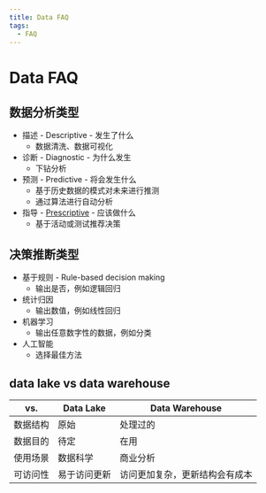 ```yaml
---
title: Data FAQ
tags:
  - FAQ
---
```


# Data FAQ

## 数据分析类型

- 描述 - Descriptive - 发生了什么
  - 数据清洗、数据可视化
- 诊断 - Diagnostic - 为什么发生
  - 下钻分析
- 预测 - Predictive - 将会发生什么
  - 基于历史数据的模式对未来进行推测
  - 通过算法进行自动分析
- 指导 - [Prescriptive](https://en.wikipedia.org/wiki/Prescriptive_analytics) - 应该做什么
  - 基于活动或测试推荐决策

## 决策推断类型

- 基于规则 - Rule-based decision making
  - 输出是否，例如逻辑回归
- 统计归因
  - 输出数值，例如线性回归
- 机器学习
  - 输出任意数字性的数据，例如分类
- 人工智能
  - 选择最佳方法

## data lake vs data warehouse

| vs.      | Data Lake    | Data Warehouse                 |
| -------- | ------------ | ------------------------------ |
| 数据结构 | 原始         | 处理过的                       |
| 数据目的 | 待定           | 在用                           |
| 使用场景 | 数据科学     | 商业分析                       |
| 可访问性 | 易于访问更新 | 访问更加复杂，更新结构会有成本 |
